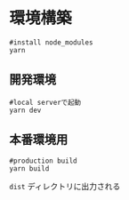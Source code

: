 # 環境構築

```
#install node_modules
yarn
```
## 開発環境
```
#local serverで起動
yarn dev
```
## 本番環境用
```
#production build
yarn build
```

`dist` ディレクトリに出力される
